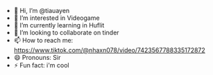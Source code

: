 - 👋 Hi, I’m @tiauayen
- 👀 I’m interested in Videogame
- 🌱 I’m currently learning in Huflit
- 💞️ I’m looking to collaborate on tinder
- 📫 How to reach me: https://www.tiktok.com/@nhaxn078/video/7423567788335172872
- 😄 Pronouns: Sir
- ⚡ Fun fact: i'm cool

<!---
tiauayen/tiauayen is a ✨ special ✨ repository because its `README.md` (this file) appears on your GitHub profile.
You can click the Preview link to take a look at your changes.
--->
